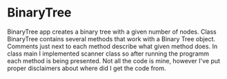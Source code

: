 # BinaryTree
BinaryTree app creates a binary tree with a given number of nodes. Class BinaryTree contains several methods that work with a Binary Tree object. Comments just next to each method describe what given method does. In class main I implemented scanner class so after running the programm each method is being presented. Not all the code is mine, however I've put proper disclaimers about where did I get the code from.
